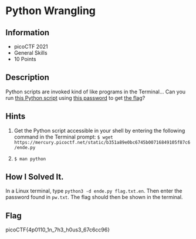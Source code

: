 # Python Wrangling

## Information

- picoCTF 2021
- General Skills
- 10 Points

## Description

Python scripts are invoked kind of like programs in the Terminal... Can you run [this Python script](https://mercury.picoctf.net/static/b351a89e0bc6745b00716849105f87c6/ende.py) using [this password](https://mercury.picoctf.net/static/b351a89e0bc6745b00716849105f87c6/pw.txt) to get [the flag](https://mercury.picoctf.net/static/b351a89e0bc6745b00716849105f87c6/flag.txt.en)?

## Hints

1. Get the Python script accessible in your shell by entering the following command in the Terminal prompt: `$ wget https://mercury.picoctf.net/static/b351a89e0bc6745b00716849105f87c6/ende.py`

2. `$ man python`

## How I Solved It.

In a Linux terminal, type `python3 -d ende.py flag.txt.en`. Then enter the password found in `pw.txt`. The flag should then be shown in the terminal.

## Flag

picoCTF{4p0110_1n_7h3_h0us3_67c6cc96}
